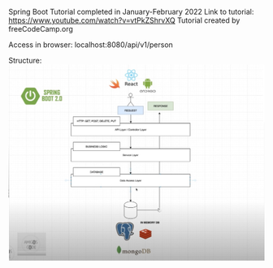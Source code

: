 Spring Boot Tutorial completed in January-February 2022 
Link to tutorial: https://www.youtube.com/watch?v=vtPkZShrvXQ 
Tutorial created by freeCodeCamp.org 

Access in browser: 
localhost:8080/api/v1/person

Structure:
![alt text](https://github.com/SantaKolosovska/SpringPractice/blob/main/SprBottTutorialJanuary2022.jpg)

